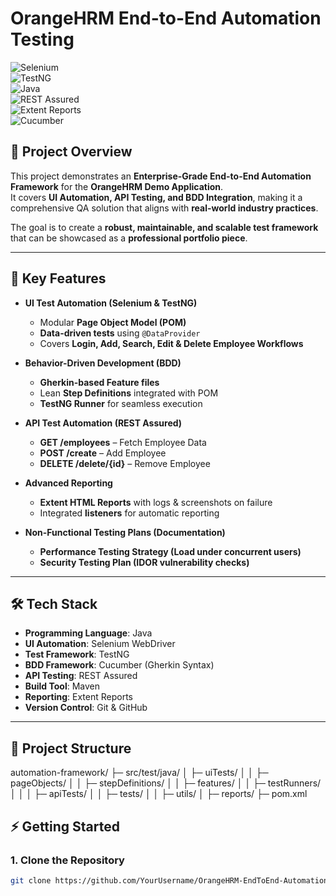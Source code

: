 # **OrangeHRM End-to-End Automation Testing**  

![Selenium](https://img.shields.io/badge/Tool-Selenium-brightgreen?style=for-the-badge)  
![TestNG](https://img.shields.io/badge/Framework-TestNG-blue?style=for-the-badge)  
![Java](https://img.shields.io/badge/Language-Java-red?style=for-the-badge)  
![REST Assured](https://img.shields.io/badge/API-REST%20Assured-orange?style=for-the-badge)  
![Extent Reports](https://img.shields.io/badge/Reporting-Extent%20Reports-yellow?style=for-the-badge)  
![Cucumber](https://img.shields.io/badge/BDD-Cucumber-green?style=for-the-badge)  

## **📌 Project Overview**
This project demonstrates an **Enterprise-Grade End-to-End Automation Framework** for the **OrangeHRM Demo Application**.  
It covers **UI Automation, API Testing, and BDD Integration**, making it a comprehensive QA solution that aligns with **real-world industry practices**.  

The goal is to create a **robust, maintainable, and scalable test framework** that can be showcased as a **professional portfolio piece**.

---

## **🚀 Key Features**
- **UI Test Automation (Selenium & TestNG)**  
  - Modular **Page Object Model (POM)**  
  - **Data-driven tests** using `@DataProvider`  
  - Covers **Login, Add, Search, Edit & Delete Employee Workflows**  

- **Behavior-Driven Development (BDD)**  
  - **Gherkin-based Feature files**  
  - Lean **Step Definitions** integrated with POM  
  - **TestNG Runner** for seamless execution  

- **API Test Automation (REST Assured)**  
  - **GET /employees** – Fetch Employee Data  
  - **POST /create** – Add Employee  
  - **DELETE /delete/{id}** – Remove Employee  

- **Advanced Reporting**  
  - **Extent HTML Reports** with logs & screenshots on failure  
  - Integrated **listeners** for automatic reporting  

- **Non-Functional Testing Plans (Documentation)**  
  - **Performance Testing Strategy (Load under concurrent users)**  
  - **Security Testing Plan (IDOR vulnerability checks)**  

---

## **🛠️ Tech Stack**
- **Programming Language**: Java  
- **UI Automation**: Selenium WebDriver  
- **Test Framework**: TestNG  
- **BDD Framework**: Cucumber (Gherkin Syntax)  
- **API Testing**: REST Assured  
- **Build Tool**: Maven  
- **Reporting**: Extent Reports  
- **Version Control**: Git & GitHub  

---

## **📂 Project Structure**

automation-framework/
├─ src/test/java/
│  ├─ uiTests/
│  │   ├─ pageObjects/
│  │   ├─ stepDefinitions/
│  │   ├─ features/
│  │   ├─ testRunners/
│  │
│  ├─ apiTests/
│  │   ├─ tests/
│  │   ├─ utils/
│
├─ reports/
├─ pom.xml

## **⚡ Getting Started**
### **1. Clone the Repository**
```bash
git clone https://github.com/YourUsername/OrangeHRM-EndToEnd-Automation.git
